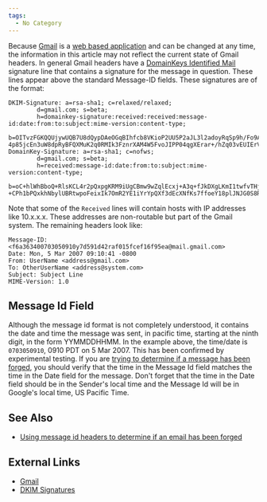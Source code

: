 ```yaml
---
tags:
  - No Category
---
```

Because [Gmail](gmail.md) is a [web based
application](web_based_application.md) and can be changed at any
time, the information in this article may not reflect the current state
of Gmail headers. In general Gmail headers have a [DomainKeys Identified
Mail](domainkeys_identified_mail.md) signature line that
contains a signature for the message in question. These lines appear
above the standard Message-ID fields. These signatures are of the
format:

    DKIM-Signature: a=rsa-sha1; c=relaxed/relaxed;
            d=gmail.com; s=beta;
            h=domainkey-signature:received:received:message-id:date:from:to:subject:mime-version:content-type;
            b=OITvzFGKQQUjywUQB7U8dQypDAeOGqBIhfcb8VKioP2UU5P2aJL3l2adoyRqSp9h/Fo9A6wY5EIRsfaCWM9ge+EzCob/
    4p85jcEn3uW8dpRyBFQXMuK2q0RMIk3FznrXAM4W5FvoJIPP04qgXErar+/hZq03vEUIErV1v6p2Fy4=
    DomainKey-Signature: a=rsa-sha1; c=nofws;
            d=gmail.com; s=beta;
            h=received:message-id:date:from:to:subject:mime-version:content-type;
            b=oC+hlWhBboQ+RlsKCL4r2pQxpgKRM9iUgCBmw9wZqlEcxj+A3q+fJkDXgLKmI1twfvTHj7GQ3HDzSLzw982UD
    +CPh1bPQxkhNbylUBRtwpoFeixIk7OmR2YE1iYrYpQXf3dEcXNfKs7ffoeY18plJNJG0S8RRmXLaR6XqXFVUoo=

Note that some of the `Received` lines will contain hosts with IP
addresses like 10.x.x.x. These addresses are non-routable but part of
the Gmail system. The remaining headers look like:

    Message-ID: <f6a363400703050910y7d591d42raf015fcef16f95ea@mail.gmail.com>
    Date: Mon, 5 Mar 2007 09:10:41 -0800
    From: UserName <address@gmail.com>
    To: OtherUserName <address@system.com>
    Subject: Subject Line
    MIME-Version: 1.0

## Message Id Field

Although the message id format is not completely understood, it contains
the date and time the message was sent, in pacific time, starting at the
ninth digit, in the form YYMMDDHHMM. In the example above, the time/date
is `0703050910`, 0910 PDT on 5 Mar 2007. This has been confirmed by
experimental testing. If you are [trying to determine if a message has
been
forged](using_signature_headers_to_determine_if_an_email_has_been_forged.md),
you should verify that the time in the Message Id field matches the time
in the Date field for the message. Don't forget that the time in the
Date field should be in the Sender's local time and the Message Id will
be in Google's local time, US Pacific Time.

## See Also

- [Using message id headers to determine if an email has been
  forged](using_message_id_headers_to_determine_if_an_email_has_been_forged.md)

## External Links

- [Gmail](https://mail.google.com/)
- [DKIM
  Signatures](http://www.elandsys.com/resources/sendmail/dkim.html)